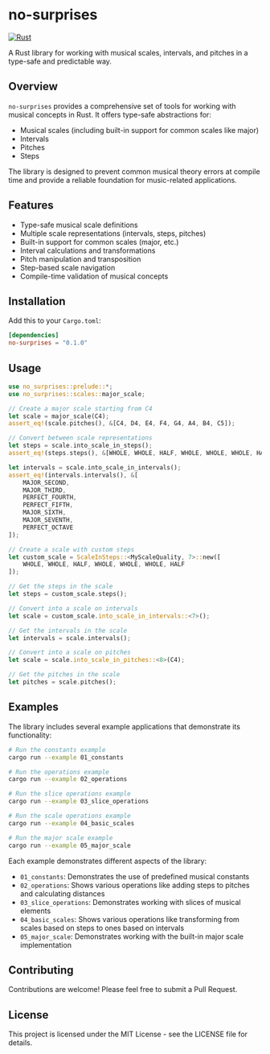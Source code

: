 # no-surprises

[![Rust](https://github.com/veminovici/no-surprises-rs/actions/workflows/rust.yml/badge.svg)](https://github.com/veminovici/no-surprises-rs/actions/workflows/rust.yml)

A Rust library for working with musical scales, intervals, and pitches in a type-safe and predictable way.

## Overview

`no-surprises` provides a comprehensive set of tools for working with musical concepts in Rust. It offers type-safe abstractions for:
- Musical scales (including built-in support for common scales like major)
- Intervals
- Pitches
- Steps

The library is designed to prevent common musical theory errors at compile time and provide a reliable foundation for music-related applications.

## Features

- Type-safe musical scale definitions
- Multiple scale representations (intervals, steps, pitches)
- Built-in support for common scales (major, etc.)
- Interval calculations and transformations
- Pitch manipulation and transposition
- Step-based scale navigation
- Compile-time validation of musical concepts

## Installation

Add this to your `Cargo.toml`:

```toml
[dependencies]
no-surprises = "0.1.0"
```

## Usage

```rust
use no_surprises::prelude::*;
use no_surprises::scales::major_scale;

// Create a major scale starting from C4
let scale = major_scale(C4);
assert_eq!(scale.pitches(), &[C4, D4, E4, F4, G4, A4, B4, C5]);

// Convert between scale representations
let steps = scale.into_scale_in_steps();
assert_eq!(steps.steps(), &[WHOLE, WHOLE, HALF, WHOLE, WHOLE, WHOLE, HALF]);

let intervals = scale.into_scale_in_intervals();
assert_eq!(intervals.intervals(), &[
    MAJOR_SECOND,
    MAJOR_THIRD,
    PERFECT_FOURTH,
    PERFECT_FIFTH,
    MAJOR_SIXTH,
    MAJOR_SEVENTH,
    PERFECT_OCTAVE
]);

// Create a scale with custom steps
let custom_scale = ScaleInSteps::<MyScaleQuality, 7>::new([
    WHOLE, WHOLE, HALF, WHOLE, WHOLE, WHOLE, HALF
]);

// Get the steps in the scale
let steps = custom_scale.steps();

// Convert into a scale on intervals
let scale = custom_scale.into_scale_in_intervals::<7>();

// Get the intervals in the scale
let intervals = scale.intervals();

// Convert into a scale on pitches
let scale = scale.into_scale_in_pitches::<8>(C4);

// Get the pitches in the scale
let pitches = scale.pitches();
```

## Examples

The library includes several example applications that demonstrate its functionality:

```bash
# Run the constants example
cargo run --example 01_constants

# Run the operations example
cargo run --example 02_operations

# Run the slice operations example
cargo run --example 03_slice_operations

# Run the scale operations example
cargo run --example 04_basic_scales

# Run the major scale example
cargo run --example 05_major_scale
```

Each example demonstrates different aspects of the library:
- `01_constants`: Demonstrates the use of predefined musical constants
- `02_operations`: Shows various operations like adding steps to pitches and calculating distances
- `03_slice_operations`: Demonstrates working with slices of musical elements
- `04_basic_scales`: Shows various operations like transforming from scales based on steps to ones based on intervals
- `05_major_scale`: Demonstrates working with the built-in major scale implementation

## Contributing

Contributions are welcome! Please feel free to submit a Pull Request.

## License

This project is licensed under the MIT License - see the LICENSE file for details. 